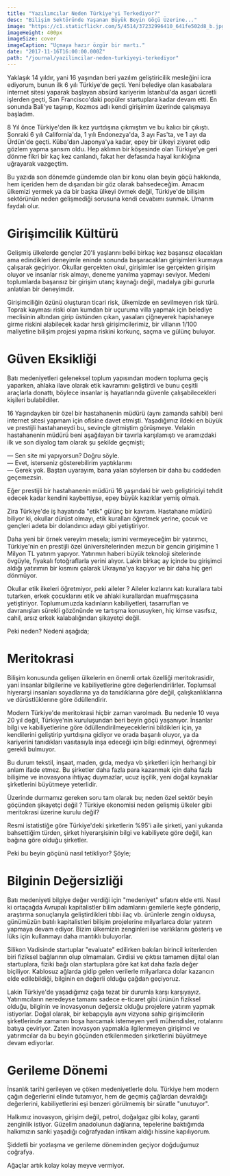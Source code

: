 ```yaml
---
title: "Yazılımcılar Neden Türkiye'yi Terkediyor?"
desc: "Bilişim Sektöründe Yaşanan Büyük Beyin Göçü Üzerine..."
image: "https://c1.staticflickr.com/5/4514/37232996410_641fe502d8_b.jpg"
imageHeight: 400px
imageSize: cover
imageCaption: "Uçmaya hazır özgür bir martı."
date: "2017-11-16T16:00:00.000Z"
path: "/journal/yazilimcilar-neden-turkiyeyi-terkediyor"
---
```


Yaklaşık 14 yıldır, yani 16 yaşından beri yazılım geliştiricilik mesleğini icra ediyorum, bunun ilk 6 yılı Türkiye'de geçti. Yeni belediye olan kasabalara internet sitesi yaparak başlayan absürd kariyerim İstanbul'da asgari ücretli işlerden geçti, San Francisco'daki popüler startuplara kadar devam etti. En sonunda Bali'ye taşınıp, Kozmos adlı kendi girişimim üzerinde çalışmaya başladım.

8 Yıl önce Türkiye'den ilk kez yurtdışına çıkmıştım ve bu kalıcı bir çıkıştı. Sonraki 6 yılı California'da, 1 yılı Endonezya'da, 3 ayı Fas'ta, ve 1 ayı da Ürdün'de geçti. Küba'dan Japonya'ya kadar, epey bir ülkeyi ziyaret edip gözlem yapma şansım oldu. Hep aklımın bir köşesinde olan Türkiye'ye geri dönme fikri bir kaç kez canlandı, fakat her defasında hayal kırıklığına uğrayarak vazgeçtim.

Bu yazıda son dönemde gündemde olan bir konu olan beyin göçü hakkında, hem içeriden hem de dışarıdan bir göz olarak bahsedeceğim. Amacım ülkemizi yermek ya da bir başka ülkeyi övmek değil, Türkiye'de bilişim sektörünün neden gelişmediği sorusuna kendi cevabımı sunmak. Umarım faydalı olur.

# Girişimcilik Kültürü

Gelişmiş ülkelerde gençler 20'li yaşlarını belki birkaç kez başarısız olacakları ama edindikleri deneyimle eninde sonunda başaracakları girişimleri kurmaya çalışarak geçiriyor. Okullar gerçekten okul, girişimler ise gerçekten girişim oluyor ve insanlar risk almayı, deneme yanılma yapmayı seviyor. Medeni toplumlarda başarısız bir girişim utanç kaynağı değil, madalya gibi gururla anlatılan bir deneyimdir.

Girişimciliğin özünü oluşturan ticari risk, ülkemizde en sevilmeyen risk türü. Toprak kayması riski olan kumdan bir uçuruma villa yapmak için belediye meclisinin altından girip üstünden çıkan, yasaları çiğneyerek hapishaneye girme riskini alabilecek kadar hırslı girişimcilerimiz, bir villanın 1/100 maliyetine bilişim projesi yapma riskini korkunç, saçma ve gülünç buluyor.

# Güven Eksikliği

Batı medeniyetleri geleneksel toplum yapısından modern topluma geçiş yaparken, ahlaka ilave olarak etik kavramını geliştirdi ve bunu çeşitli araçlarla donattı, böylece insanlar iş hayatlarında güvenle çalışabilecekleri kişileri bulabildiler.

16 Yaşındayken bir özel bir hastahanenin müdürü (aynı zamanda sahibi) beni internet sitesi yapmam için ofisine davet etmişti. Yaşadığımız ildeki en büyük ve prestijli hastahaneydi bu, sevinçle gitmiştim görüşmeye. Velakin hastahanenin müdürü beni aşağılayan bir tavırla karşılamıştı ve aramızdaki ilk ve son diyalog tam olarak şu şekilde geçmişti;

— Sen site mi yapıyorsun? Doğru söyle. <br />
— Evet, isterseniz gösterebilirim yaptıklarımı <br />
— Gerek yok. Baştan uyarayım, bana yalan söylersen bir daha bu caddeden geçemezsin. <br />

Eğer prestijli bir hastahanenin müdürü 16 yaşındaki bir web geliştiriciyi tehdit edecek kadar kendini kaybettiyse, epey büyük kazıklar yemiş olmalı.

Zira Türkiye'de iş hayatında "etik" gülünç bir kavram. Hastahane müdürü biliyor ki, okullar dürüst olmayı, etik kuralları öğretmek yerine, çocuk ve gençleri adeta bir dolandırıcı adayı gibi yetiştiriyor.

Daha yeni bir örnek vereyim mesela; ismini vermeyeceğim bir yatırımcı, Türkiye'nin en prestijli özel üniversitelerinden mezun bir gencin girişimine 1 Milyon TL yatırım yapıyor. Yatırımın haberi büyük teknoloji sitelerinde övgüyle, fiyakalı fotoğraflarla yerini alıyor. Lakin birkaç ay içinde bu girişimci aldığı yatırımın bir kısmını çalarak Ukrayna'ya kaçıyor ve bir daha hiç geri dönmüyor.

Okullar etik ilkeleri öğretmiyor, peki aileler ? Aileler kızlarını katı kurallara tabi tutarken, erkek çocuklarını etik ve ahlaki kurallardan muafmışçasına yetiştiriyor. Toplumumuzda kadınların kabiliyetleri, tasarrufları ve davranışları sürekli gözönünde ve tartışma konusuyken, hiç kimse vasıfsız, cahil, arsız erkek kalabalığından şikayetçi değil.

Peki neden? Nedeni aşağıda;

# Meritokrasi

Bilişim konusunda gelişen ülkelerin en önemli ortak özelliği meritokrasidir, yani insanlar bilgilerine ve kabiliyetlerine göre değerlendirilirler. Toplumsal hiyerarşi insanları soyadlarına ya da tanıdıklarına göre değil, çalışkanlıklarına ve dürüstlüklerıne göre ödüllendirir.

Modern Türkiye'de meritokrasi hiçbir zaman varolmadı. Bu nedenle 10 veya 20 yıl değil, Türkiye'nin kuruluşundan beri beyin göçü yaşanıyor. İnsanlar bilgi ve kabiliyetlerine göre ödüllendirilmeyeceklerini bildikleri için, ya kendilerini geliştirip yurtdışına gidiyor ve orada başarılı oluyor, ya da kariyerini tanıdıkları vasıtasıyla inşa edeceği için bilgi edinmeyi, öğrenmeyi gerekli bulmuyor.

Bu durum tekstil, inşaat, maden, gıda, medya vb şirketleri için herhangi bir anlam ifade etmez. Bu şirketler daha fazla para kazanmak için daha fazla bilişime ve inovasyona ihtiyaç duymazlar, ucuz işçilik, yeni doğal kaynaklar şirketlerini büyütmeye yeterlidir.

Üzerinde durmamız gereken soru tam olarak bu; neden özel sektör beyin göçünden şikayetçi değil ? Türkiye ekonomisi neden gelişmiş ülkeler gibi meritokrasi üzerine kurulu değil?

Resmi istatistiğe göre Türkiye'deki şirketlerin %95'i aile şirketi, yani yukarıda bahsettiğim türden, şirket hiyerarşisinin bilgi ve kabiliyete göre değil, kan bağına göre olduğu şirketler.

Peki bu beyin göçünü nasıl tetikliyor? Şöyle;

# Bilginin Değersizliği

Batı medeniyeti bilgiye değer verdiği için "medeniyet" sıfatını elde etti. Nasıl ki ortaçağda Avrupalı kapitalistler bilim adamlarını gemilerle keşfe gönderip, araştırma sonuçlarıyla geliştirdikleri tıbbi ilaç vb. ürünlerle zengin olduysa, günümüzün batılı kapitalistleri bilişim projelerine milyarlarca dolar yatırım yapmaya devam ediyor. Bizim ülkemizin zenginleri ise varlıklarını gösteriş ve lüks için kullanmayı daha mantıklı buluyorlar.

Silikon Vadisinde startuplar "evaluate" edilirken bakılan birincil kriterlerden biri fiziksel bağlarının olup olmamaları. Girdisi ve çıktısı tamamen dijital olan startuplara, fiziki bağı olan startuplara göre kat kat daha fazla değer biçiliyor. Kablosuz ağlarda gidip gelen verilerle milyarlarca dolar kazancın elde edilebildiği, bilginin en değerli olduğu çağdan geçiyoruz.

Lakin Türkiye'de yaşadığımız çağa tezat bir durumla karşı karşıyayız. Yatırımcıların neredeyse tamamı sadece e-ticaret gibi ürünün fiziksel olduğu, bilginin ve inovasyonun değersiz olduğu projelere yatırım yapmak istiyorlar. Doğal olarak, bir kebapçıyla aynı vizyona sahip girişimcilerin şirketlerinde zamanını boşa harcamak istemeyen yerli mühendisler, rotalarını batıya çeviriyor. Zaten inovasyon yapmakla ilgilenmeyen girişimci ve yatırımcılar da bu beyin göçünden etkilenmeden şirketlerini büyütmeye devam ediyorlar.

# Gerileme Dönemi

İnsanlık tarihi gerileyen ve çöken medeniyetlerle dolu. Türkiye hem modern çağın değerlerini elinde tutamıyor, hem de geçmiş çağlardan devraldığı değerlerini, kabiliyetlerini eşi benzeri görülmemiş bir süratle "unutuyor".

Halkımız inovasyon, girişim değil, petrol, doğalgaz gibi kolay, garanti zenginlik istiyor. Güzelim anadolunun dağlarına, tepelerine baktığımda halkımızın sanki yaşadığı coğrafyadan intikam aldığı hissine kapılıyorum.

Şiddetli bir yozlaşma ve gerileme döneminden geçiyor doğduğumuz coğrafya.

Ağaçlar artık kolay kolay meyve vermiyor.
